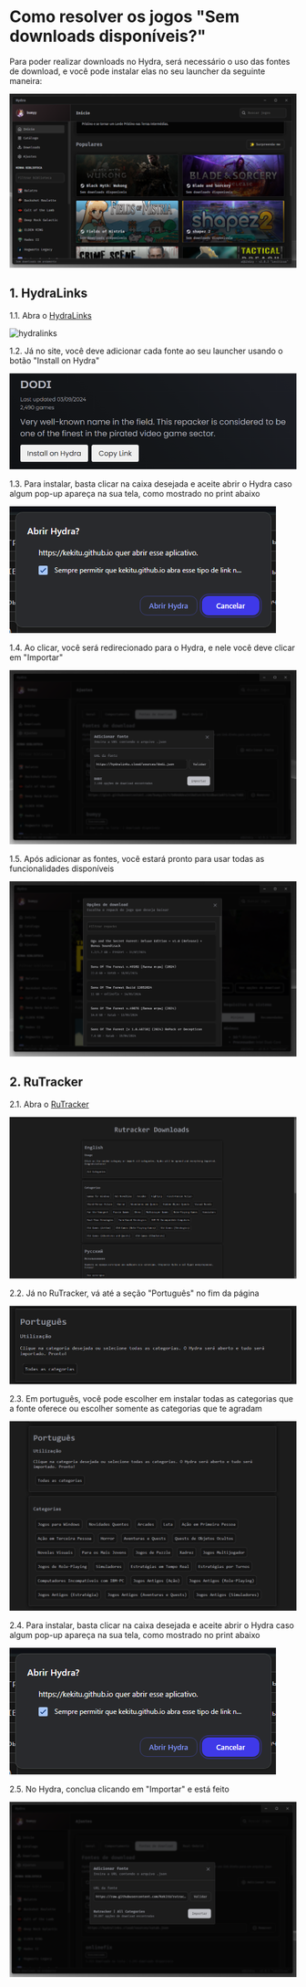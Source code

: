 # Como resolver os jogos "Sem downloads disponíveis?"

Para poder realizar downloads no Hydra, será necessário o uso das fontes de download, e você pode instalar elas no seu launcher da seguinte maneira:

![hydra](assets/howto/5.png)

## 1. HydraLinks

1.1. Abra o [HydraLinks](https://hydralinks.cloud/)

![hydralinks](/assets/hydralinks/2.png)

1.2. Já no site, você deve adicionar cada fonte ao seu launcher usando o botão "Install on Hydra"

![install](../assets/hydralinks/3.png)

1.3. Para instalar, basta clicar na caixa desejada e aceite abrir o Hydra caso algum pop-up apareça na sua tela, como mostrado no print abaixo

![popup](../assets/rutracker/3.png)

1.4. Ao clicar, você será redirecionado para o Hydra, e nele você deve clicar em "Importar"

![import](../assets/hydralinks/4.png)

1.5. Após adicionar as fontes, você estará pronto para usar todas as funcionalidades disponíveis

![final](../assets/hydralinks/5.png)

## 2. RuTracker

2.1. Abra o [RuTracker](https://kekitu.github.io/)

![ru](../assets/rutracker/1.png)

2.2. Já no RuTracker, vá até a seção "Português" no fim da página

![pt](../assets/rutracker/5.png)

2.3. Em português, você pode escolher em instalar todas as categorias que a fonte oferece ou escolher somente as categorias que te agradam

![cat](../assets/rutracker/2.png)

2.4. Para instalar, basta clicar na caixa desejada e aceite abrir o Hydra caso algum pop-up apareça na sua tela, como mostrado no print abaixo

![popup](../assets/rutracker/3.png)

2.5. No Hydra, conclua clicando em "Importar" e está feito

![final](../assets/rutracker/4.png)

